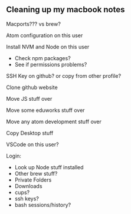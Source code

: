 ## Cleaning up my macbook notes

Macports??? vs brew?


Atom configuration on this user


Install NVM and Node on this user
- Check npm packages?
- See if permissions problems?


SSH Key on github? or copy from other profile?


Clone github website


Move JS stuff over


Move some eduworks stuff over


Move any atom development stuff over


Copy Desktop stuff


VSCode on this user?


Login:
- Look up Node stuff installed
- Other brew stuff?
- Private Folders
- Downloads
- cups?
- ssh keys?
- bash sessions/history?

